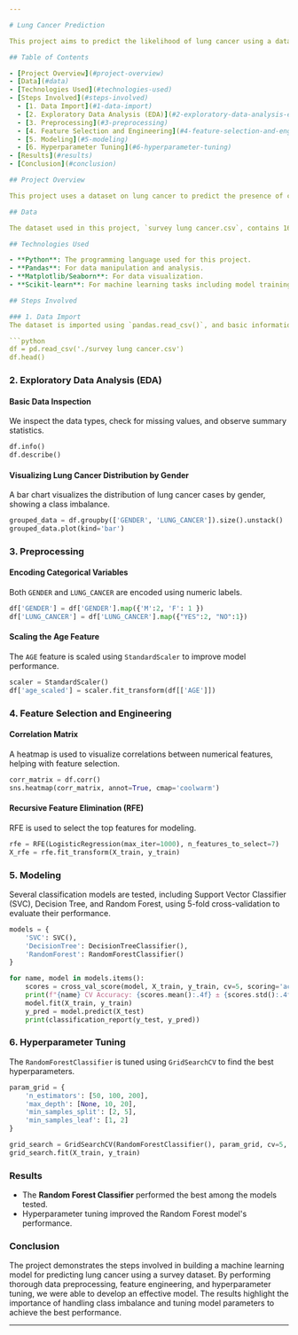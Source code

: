 ```yaml
---

# Lung Cancer Prediction

This project aims to predict the likelihood of lung cancer using a dataset containing various health survey responses. The project involves exploratory data analysis (EDA), data preprocessing, feature engineering, model selection, and hyperparameter tuning to develop a classification model for predicting lung cancer.

## Table of Contents

- [Project Overview](#project-overview)
- [Data](#data)
- [Technologies Used](#technologies-used)
- [Steps Involved](#steps-involved)
  - [1. Data Import](#1-data-import)
  - [2. Exploratory Data Analysis (EDA)](#2-exploratory-data-analysis-eda)
  - [3. Preprocessing](#3-preprocessing)
  - [4. Feature Selection and Engineering](#4-feature-selection-and-engineering)
  - [5. Modeling](#5-modeling)
  - [6. Hyperparameter Tuning](#6-hyperparameter-tuning)
- [Results](#results)
- [Conclusion](#conclusion)

## Project Overview

This project uses a dataset on lung cancer to predict the presence of cancer in individuals. The goal is to build a classification model that can accurately predict lung cancer based on survey data. The project leverages machine learning techniques including feature selection, model training, and hyperparameter tuning to achieve the best performance.

## Data

The dataset used in this project, `survey lung cancer.csv`, contains 16 columns with various health-related survey responses. The key target variable is `LUNG_CANCER`, which indicates the presence of lung cancer (`YES` or `NO`).

## Technologies Used

- **Python**: The programming language used for this project.
- **Pandas**: For data manipulation and analysis.
- **Matplotlib/Seaborn**: For data visualization.
- **Scikit-learn**: For machine learning tasks including model training, evaluation, and hyperparameter tuning.

## Steps Involved

### 1. Data Import
The dataset is imported using `pandas.read_csv()`, and basic information about the dataset is displayed.

```python
df = pd.read_csv('./survey lung cancer.csv')
df.head()
```

### 2. Exploratory Data Analysis (EDA)

#### Basic Data Inspection
We inspect the data types, check for missing values, and observe summary statistics.

```python
df.info()
df.describe()
```

#### Visualizing Lung Cancer Distribution by Gender
A bar chart visualizes the distribution of lung cancer cases by gender, showing a class imbalance.

```python
grouped_data = df.groupby(['GENDER', 'LUNG_CANCER']).size().unstack()
grouped_data.plot(kind='bar')
```

### 3. Preprocessing

#### Encoding Categorical Variables
Both `GENDER` and `LUNG_CANCER` are encoded using numeric labels.

```python
df['GENDER'] = df['GENDER'].map({'M':2, 'F': 1 })
df['LUNG_CANCER'] = df['LUNG_CANCER'].map({"YES":2, "NO":1})
```

#### Scaling the Age Feature
The `AGE` feature is scaled using `StandardScaler` to improve model performance.

```python
scaler = StandardScaler()
df['age_scaled'] = scaler.fit_transform(df[['AGE']])
```

### 4. Feature Selection and Engineering

#### Correlation Matrix
A heatmap is used to visualize correlations between numerical features, helping with feature selection.

```python
corr_matrix = df.corr()
sns.heatmap(corr_matrix, annot=True, cmap='coolwarm')
```

#### Recursive Feature Elimination (RFE)
RFE is used to select the top features for modeling.

```python
rfe = RFE(LogisticRegression(max_iter=1000), n_features_to_select=7)
X_rfe = rfe.fit_transform(X_train, y_train)
```

### 5. Modeling

Several classification models are tested, including Support Vector Classifier (SVC), Decision Tree, and Random Forest, using 5-fold cross-validation to evaluate their performance.

```python
models = {
    'SVC': SVC(),
    'DecisionTree': DecisionTreeClassifier(),
    'RandomForest': RandomForestClassifier()
}

for name, model in models.items():
    scores = cross_val_score(model, X_train, y_train, cv=5, scoring='accuracy')
    print(f"{name} CV Accuracy: {scores.mean():.4f} ± {scores.std():.4f}")
    model.fit(X_train, y_train)
    y_pred = model.predict(X_test)
    print(classification_report(y_test, y_pred))
```

### 6. Hyperparameter Tuning

The `RandomForestClassifier` is tuned using `GridSearchCV` to find the best hyperparameters.

```python
param_grid = {
    'n_estimators': [50, 100, 200],
    'max_depth': [None, 10, 20],
    'min_samples_split': [2, 5],
    'min_samples_leaf': [1, 2]
}

grid_search = GridSearchCV(RandomForestClassifier(), param_grid, cv=5, scoring='accuracy')
grid_search.fit(X_train, y_train)
```

### Results

- The **Random Forest Classifier** performed the best among the models tested.
- Hyperparameter tuning improved the Random Forest model's performance.

### Conclusion

The project demonstrates the steps involved in building a machine learning model for predicting lung cancer using a survey dataset. By performing thorough data preprocessing, feature engineering, and hyperparameter tuning, we were able to develop an effective model. The results highlight the importance of handling class imbalance and tuning model parameters to achieve the best performance.

---
```

